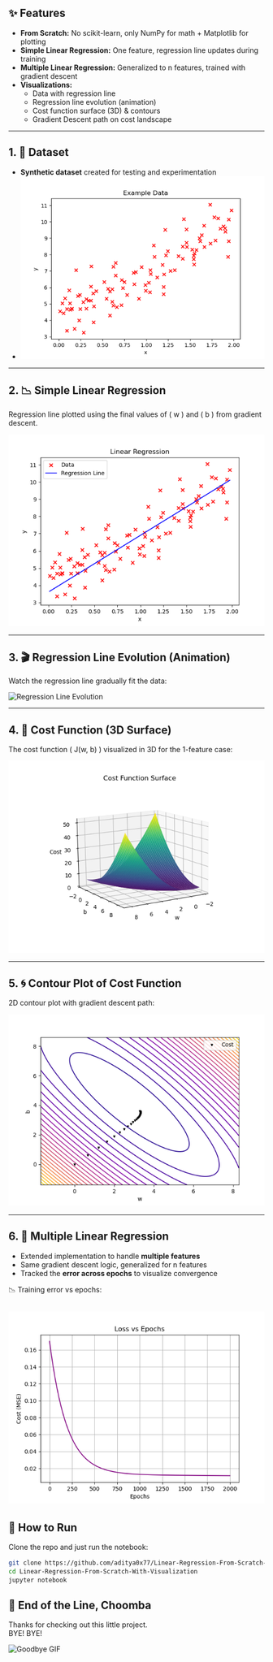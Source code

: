 ## ✨ Features
- **From Scratch:** No scikit-learn, only NumPy for math + Matplotlib for plotting
- **Simple Linear Regression:** One feature, regression line updates during training
- **Multiple Linear Regression:** Generalized to n features, trained with gradient descent
- **Visualizations:**
  - Data with regression line
  - Regression line evolution (animation)
  - Cost function surface (3D) & contours
  - Gradient Descent path on cost landscape

---

## 1. 💾 Dataset
- **Synthetic dataset** created for testing and experimentation
- ![Data_Plot](Images/Data_Plot.png)

---

## 2. 📉 Simple Linear Regression
Regression line plotted using the final values of \( w \) and \( b \) from gradient descent.  

![Regression Line](Images/Data_Plot_With_Regression_Line.png)

---

## 3. 🎬 Regression Line Evolution (Animation)
Watch the regression line gradually fit the data:  

![Regression Line Evolution](Images/Animation.gif)

---

## 4. 🌄 Cost Function (3D Surface)
The cost function \( J(w, b) \) visualized in 3D for the 1-feature case:  

![3D Cost Surface](Images/CostFunction.png)

---

## 5. 🌀 Contour Plot of Cost Function
2D contour plot with gradient descent path:  

![Contour Plot](Images/Contour_Plot_Visualization.png)

---

## 6. 🧮 Multiple Linear Regression
- Extended implementation to handle **multiple features**  
- Same gradient descent logic, generalized for n features
- Tracked the **error across epochs** to visualize convergence  

📉 Training error vs epochs:  

![Epochs vs Error](Images/Epochs_vs_Error.png)
---

## 🚀 How to Run
Clone the repo and just run the notebook:

```bash
git clone https://github.com/aditya0x77/Linear-Regression-From-Scratch-With-Visualization.git
cd Linear-Regression-From-Scratch-With-Visualization
jupyter notebook
```  

## 🌃 End of the Line, Choomba  

Thanks for checking out this little project.  
BYE! BYE!

![Goodbye GIF](Images/Johnny.gif)


